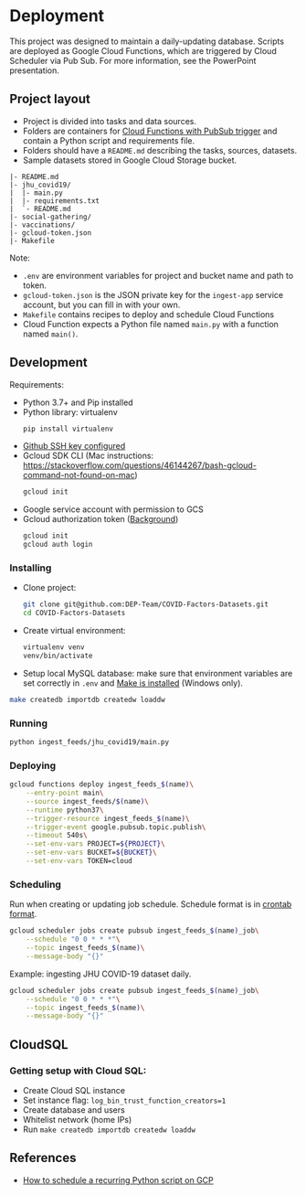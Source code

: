 # Deployment

This project was designed to maintain a daily-updating database. Scripts
are deployed as Google Cloud Functions, which are triggered by Cloud Scheduler
via Pub Sub. For more information, see the PowerPoint presentation.

## Project layout

* Project is divided into tasks and data sources.
* Folders are containers for [Cloud Functions with PubSub trigger](https://cloud.google.com/functions/docs/calling/pubsub) and contain a Python script and requirements file.
* Folders should have a `README.md` describing the tasks, sources, datasets.
* Sample datasets stored in Google Cloud Storage bucket.

```
|- README.md
|- jhu_covid19/
|  |- main.py
|  |- requirements.txt
|  `- README.md
|- social-gathering/
|- vaccinations/ 
|- gcloud-token.json
|- Makefile
```

Note:
* `.env` are environment variables for project and bucket name and path to token.
* `gcloud-token.json` is the JSON private key for the `ingest-app` service account, but you can fill in with your own.
* `Makefile` contains recipes to deploy and schedule Cloud Functions
* Cloud Function expects a Python file named `main.py` with a function named `main()`.

## Development

Requirements:
* Python 3.7+ and Pip installed
* Python library: virtualenv
  ```sh
  pip install virtualenv
  ```
* [Github SSH key configured](https://docs.github.com/en/github/authenticating-to-github/connecting-to-github-with-ssh)
* Gcloud SDK CLI (Mac instructions: https://stackoverflow.com/questions/46144267/bash-gcloud-command-not-found-on-mac) 
  ```sh
  gcloud init
  ```
* Google service account with permission to GCS
* Gcloud authorization token ([Background](https://codeburst.io/google-cloud-authentication-by-example-1481b02292e4))
  ```sh
  gcloud init
  gcloud auth login
  ```

### Installing

* Clone project:
  ```sh
  git clone git@github.com:DEP-Team/COVID-Factors-Datasets.git
  cd COVID-Factors-Datasets
  ```
* Create virtual environment:
  ```sh
  virtualenv venv
  venv/bin/activate
  ```
* Setup local MySQL database: make sure that environment variables are set correctly in `.env` and [Make is installed](https://stackoverflow.com/a/32127632) (Windows only).
```sh
make createdb importdb createdw loaddw
```

### Running

```sh
python ingest_feeds/jhu_covid19/main.py
```

### Deploying

```sh
gcloud functions deploy ingest_feeds_$(name)\
    --entry-point main\
    --source ingest_feeds/$(name)\
    --runtime python37\
    --trigger-resource ingest_feeds_$(name)\
    --trigger-event google.pubsub.topic.publish\
    --timeout 540s\
    --set-env-vars PROJECT=${PROJECT}\
    --set-env-vars BUCKET=${BUCKET}\
    --set-env-vars TOKEN=cloud
```

### Scheduling

Run when creating or updating job schedule. Schedule format is in [crontab format](https://crontab.guru/). 
```sh
gcloud scheduler jobs create pubsub ingest_feeds_$(name)_job\
    --schedule "0 0 * * *"\
    --topic ingest_feeds_$(name)\
    --message-body "{}"
```

Example: ingesting JHU COVID-19 dataset daily.
```sh
gcloud scheduler jobs create pubsub ingest_feeds_$(name)_job\
    --schedule "0 0 * * *"\
    --topic ingest_feeds_$(name)\
    --message-body "{}"
```

## CloudSQL
### Getting setup with Cloud SQL:
* Create Cloud SQL instance
* Set instance flag: `log_bin_trust_function_creators=1`
* Create database and users
* Whitelist network (home IPs)
* Run `make createdb importdb createdw loaddw`

## References

* [How to schedule a recurring Python script on GCP](https://cloud.google.com/blog/products/application-development/how-to-schedule-a-recurring-python-script-on-gcp)
